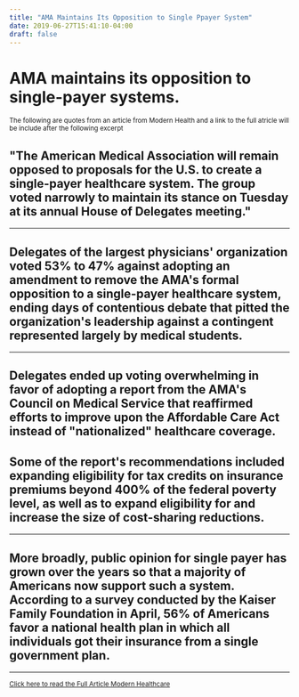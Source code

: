 ```yaml
---
title: "AMA Maintains Its Opposition to Single Ppayer System"
date: 2019-06-27T15:41:10-04:00
draft: false
---
```


# AMA maintains its opposition to single-payer systems.


<sub>The following are quotes from an article from Modern Health and a link to the full atricle will be include after the following excerpt</sub>

"The American Medical Association will remain opposed to proposals for the U.S. to create a single-payer healthcare system. The group voted narrowly to maintain its stance on Tuesday at its annual House of Delegates meeting."
-

---

Delegates of the largest physicians' organization voted 53% to 47% against adopting an amendment to remove the AMA's formal opposition to a single-payer healthcare system, ending days of contentious debate that pitted the organization's leadership against a contingent represented largely by medical students.
-

---

Delegates ended up voting overwhelming in favor of adopting a report from the AMA's Council on Medical Service that reaffirmed efforts to improve upon the Affordable Care Act instead of "nationalized" healthcare coverage.
-
Some of the report's recommendations included expanding eligibility for tax credits on insurance premiums beyond 400% of the federal poverty level, as well as to expand eligibility for and increase the size of cost-sharing reductions.
-
---

More broadly, public opinion for single payer has grown over the years so that a majority of Americans now support such a system. According to a survey conducted by the Kaiser Family Foundation in April, 56% of Americans favor a national health plan in which all individuals got their insurance from a single government plan. 
-
---

<sup>[Click here to read the Full Article Modern Healthcare](https://www.modernhealthcare.com/physicians/ama-maintains-its-opposition-single-payer-systems)</sup>


